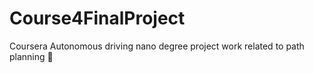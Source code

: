 # Course4FinalProject
Coursera Autonomous driving nano degree project work related to path planning
🍕
